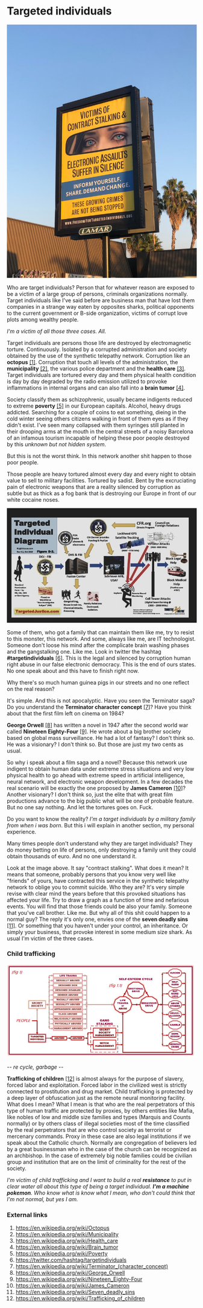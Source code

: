 # Targeted individuals

![targeted individuals](../Images/Dr0yW3JVAAArKa-.jpg)

Who are target individuals? Person that for whatever reason are exposed to be a victim of a large group of persons, criminals organizations normally. Target individuals like I've said before are business man that have lost them companies in a strange way eaten by opposites sharks, political opponents to the current government or B-side organization,  victims of corrupt love plots among wealthy people. 

*I'm a victim of all those three cases. All.* 

Target individuals are persons those life are destroyed by electromagnetic torture. Continuously. Isolated by a corrupted administration and society obtained by the use of the synthetic telepathy network. Corruption like an **octopus** [[1]](https://en.wikipedia.org/wiki/Octopus).  Corruption that touch all levels of the administration, the **municipality** [[2]](https://en.wikipedia.org/wiki/Municipality), the various police department and the **health care** [[3]](https://en.wikipedia.org/wiki/Health_care). Target individuals are tortured every day and them physical health condition is day by day degraded by the radio emission utilized to provoke inflammations in internal organs and can also fall into a **brain tumor** [[4]](https://en.wikipedia.org/wiki/Brain_tumor).

Society classify them as schizophrenic, usually became indigents reduced to extreme **poverty** [[5]](https://en.wikipedia.org/wiki/Poverty) in our European capitals. Alcohol, heavy drugs addicted. Searching for a couple of coins to eat something, dieing in the cold winter seeing others citizens walking in front of them eyes as if they didn't exist. I've seen many collapsed with them syringes still planted in their drooping arms at the mouth in the central streets of a noisy Barcelona of an infamous tourism incapable of helping these poor people destroyed by this *unknown but not hidden system*.

But this is not the worst think. In this network another shit happen to those poor people. 

Those people are heavy tortured almost every day and every night to obtain value to sell to military facilities. Tortured by sadist. Bent by the excruciating pain of electronic weapons that are a reality silenced by corruption as subtle but as thick as a fog bank that is destroying our Europe in front of our white cocaine noses.

![Target Individual Diagram](../Images/EM43SjfUYAA7TKb.jpeg)

Some of them, who got a family that can maintain them like me, try to resist to this monster, this network. And some, always like me, are IT technologist. Someone don't loose his mind after the complicate brain washing phases and the gangstalking one. Like me. Look in twitter the hashtag **#targetindividuals** [[6]](https://twitter.com/hashtag/targetindividuals). This is the legal and silenced by corruption human right abuse in our false electronic democracy. This is the end of ours states. No one speak about and this have to finish right now.

Why there's so much human guinea pigs in our streets and no one reflect on the real reason?

It's simple. And this is not apocalyptic. Have you seen the Terminator saga? Do you understand the **Terminator character concept** [[7]](https://en.wikipedia.org/wiki/Terminator_(character_concept))? Have you think about that the first film left on cinema on 1984? 

**George Orwell** [[8]](https://en.wikipedia.org/wiki/George_Orwell) has written a novel in 1947 after the second world war called **Nineteen Eighty-Four** [[9]](https://en.wikipedia.org/wiki/Nineteen_Eighty-Four). He wrote about a big brother society based on global mass surveillance. He had a lot of fantasy? I don't think so. He was a visionary? I don't think so. But those are just my two cents as usual.

So why i speak about a film saga and a novel? Because this network use indigent to obtain human data under extreme stress situations and very low physical health to go ahead with extreme speed in artificial intelligence, neural network, and electronic weapon development. In a few decades the real scenario will be exactly the one proposed by **James Cameron** [[10]](https://en.wikipedia.org/wiki/James_Cameron)? Another visionary? I don't think so, just the elite that with great film productions advance to the big public what will be one of probable feature. But no one say nothing. And let the tortures goes on. Fuck.

Do you want to know the reality? *I'm a target individuals by a military family from when i was born*. But this i will explain in another section, my personal experience.

Many times people don't understand why they are target individuals? They do money betting on life of persons, only destroying a family unit they could obtain thousands of euro. And no one understand it. 

Look at the image above. It say "contract stalking". What does it mean? It means that someone, probably persons that you know very well like "friends" of yours, have contracted this service in the synthetic telepathy network to oblige you to commit suicide. Who they are? It's very simple revise with clear mind the years before that this provoked situations has affected your life. Try to draw a graph as a function of time and nefarious events. You will find that those friends could be also your family. Someone that you've call brother. Like me. But why all of this shit could happen to a normal guy? The reply it's only one, envies one of the **seven deadly sins** [[11]](https://en.wikipedia.org/wiki/Seven_deadly_sins). Or something that you haven't under your control, an inheritance. Or simply your business, that provoke interest in some medium size shark. As usual I'm victim of the three cases.

### Child trafficking

![Target individual cycle to suicide](../Images/90109249_685665235538391_8909022710445637632_n.jpg)

*-- re cycle, garbage --* 

**Trafficking of children** [[12]](https://en.wikipedia.org/wiki/Trafficking_of_children) is almost always for the purpose of slavery, forced labor and exploitation. Forced labor in the civilized west is strictly connected to prostitution and drug market. Child trafficking is protected by a deep layer of obfuscation just as the remote neural monitoring facility. What does I mean? What I mean is that who are the real perpetrators of this type of human traffic are protected by proxies, by others entities like Mafia, like nobles of low and middle size families and types (Marquis and Counts normally) or by others class of illegal societies most of the time classified by the real perpetrators that are who control society as terrorist or mercenary commands. Proxy in these case are also legal institutions if we speak about the Catholic church. Normally are congregation of believers led by a great businessman who in the case of the church can be recognized as an archbishop. In the case of extremely big noble families could be civilian group and institution that are on the limit of criminality for the rest of the society. 

*I'm victim of child trafficking and I want to build a real **resistance** to put in clear water all about this type of being a target individual. **I'm a machine pokemon**. Who know what is know what I mean, who don't could think that I'm not normal, but yes I am.* 

### External links

1. https://en.wikipedia.org/wiki/Octopus
2. https://en.wikipedia.org/wiki/Municipality
3. https://en.wikipedia.org/wiki/Health_care
4. https://en.wikipedia.org/wiki/Brain_tumor
5. https://en.wikipedia.org/wiki/Poverty
6. https://twitter.com/hashtag/targetindividuals
7. https://en.wikipedia.org/wiki/Terminator_(character_concept)
8. https://en.wikipedia.org/wiki/George_Orwell
9. https://en.wikipedia.org/wiki/Nineteen_Eighty-Four
10. https://en.wikipedia.org/wiki/James_Cameron
11. https://en.wikipedia.org/wiki/Seven_deadly_sins
12. https://en.wikipedia.org/wiki/Trafficking_of_children